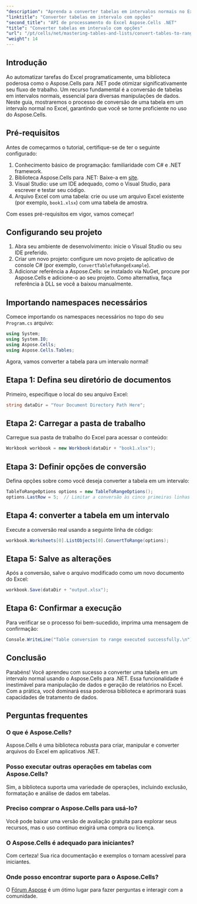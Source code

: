 ```yaml
---
"description": "Aprenda a converter tabelas em intervalos normais no Excel programaticamente. Seja você um desenvolvedor experiente ou iniciante, este tutorial fornece instruções passo a passo."
"linktitle": "Converter tabelas em intervalo com opções"
"second_title": "API de processamento do Excel Aspose.Cells .NET"
"title": "Converter tabelas em intervalo com opções"
"url": "/pt/cells/net/mastering-tables-and-lists/convert-tables-to-range-with-options/"
"weight": 14
---
```


## Introdução

Ao automatizar tarefas do Excel programaticamente, uma biblioteca poderosa como o Aspose.Cells para .NET pode otimizar significativamente seu fluxo de trabalho. Um recurso fundamental é a conversão de tabelas em intervalos normais, essencial para diversas manipulações de dados. Neste guia, mostraremos o processo de conversão de uma tabela em um intervalo normal no Excel, garantindo que você se torne proficiente no uso do Aspose.Cells.

## Pré-requisitos

Antes de começarmos o tutorial, certifique-se de ter o seguinte configurado:

1. Conhecimento básico de programação: familiaridade com C# e .NET framework.
2. Biblioteca Aspose.Cells para .NET: Baixe-a em [site](https://releases.aspose.com/cells/net/).
3. Visual Studio: use um IDE adequado, como o Visual Studio, para escrever e testar seu código.
4. Arquivo Excel com uma tabela: crie ou use um arquivo Excel existente (por exemplo, `book1.xlsx`) com uma tabela de amostra.

Com esses pré-requisitos em vigor, vamos começar!

## Configurando seu projeto

1. Abra seu ambiente de desenvolvimento: inicie o Visual Studio ou seu IDE preferido.
2. Criar um novo projeto: configure um novo projeto de aplicativo de console C# (por exemplo, `ConvertTableToRangeExample`).
3. Adicionar referência a Aspose.Cells: se instalado via NuGet, procure por Aspose.Cells e adicione-o ao seu projeto. Como alternativa, faça referência à DLL se você a baixou manualmente.

## Importando namespaces necessários

Comece importando os namespaces necessários no topo do seu `Program.cs` arquivo:

```csharp
using System;
using System.IO;
using Aspose.Cells;
using Aspose.Cells.Tables;
```

Agora, vamos converter a tabela para um intervalo normal!

## Etapa 1: Defina seu diretório de documentos

Primeiro, especifique o local do seu arquivo Excel:

```csharp
string dataDir = "Your Document Directory Path Here";
```

## Etapa 2: Carregar a pasta de trabalho

Carregue sua pasta de trabalho do Excel para acessar o conteúdo:

```csharp
Workbook workbook = new Workbook(dataDir + "book1.xlsx");
```

## Etapa 3: Definir opções de conversão

Defina opções sobre como você deseja converter a tabela em um intervalo:

```csharp
TableToRangeOptions options = new TableToRangeOptions();
options.LastRow = 5;  // Limitar a conversão às cinco primeiras linhas da tabela
```

## Etapa 4: converter a tabela em um intervalo

Execute a conversão real usando a seguinte linha de código:

```csharp
workbook.Worksheets[0].ListObjects[0].ConvertToRange(options);
```

## Etapa 5: Salve as alterações

Após a conversão, salve o arquivo modificado como um novo documento do Excel:

```csharp
workbook.Save(dataDir + "output.xlsx");
```

## Etapa 6: Confirmar a execução

Para verificar se o processo foi bem-sucedido, imprima uma mensagem de confirmação:

```csharp
Console.WriteLine("Table conversion to range executed successfully.\n");
```

## Conclusão

Parabéns! Você aprendeu com sucesso a converter uma tabela em um intervalo normal usando o Aspose.Cells para .NET. Essa funcionalidade é inestimável para manipulação de dados e geração de relatórios no Excel. Com a prática, você dominará essa poderosa biblioteca e aprimorará suas capacidades de tratamento de dados.

## Perguntas frequentes

### O que é Aspose.Cells?  
Aspose.Cells é uma biblioteca robusta para criar, manipular e converter arquivos do Excel em aplicativos .NET.

### Posso executar outras operações em tabelas com Aspose.Cells?  
Sim, a biblioteca suporta uma variedade de operações, incluindo exclusão, formatação e análise de dados em tabelas.

### Preciso comprar o Aspose.Cells para usá-lo?  
Você pode baixar uma versão de avaliação gratuita para explorar seus recursos, mas o uso contínuo exigirá uma compra ou licença.

### O Aspose.Cells é adequado para iniciantes?  
Com certeza! Sua rica documentação e exemplos o tornam acessível para iniciantes.

### Onde posso encontrar suporte para o Aspose.Cells?  
O [Fórum Aspose](https://forum.aspose.com/c/cells/9) é um ótimo lugar para fazer perguntas e interagir com a comunidade.